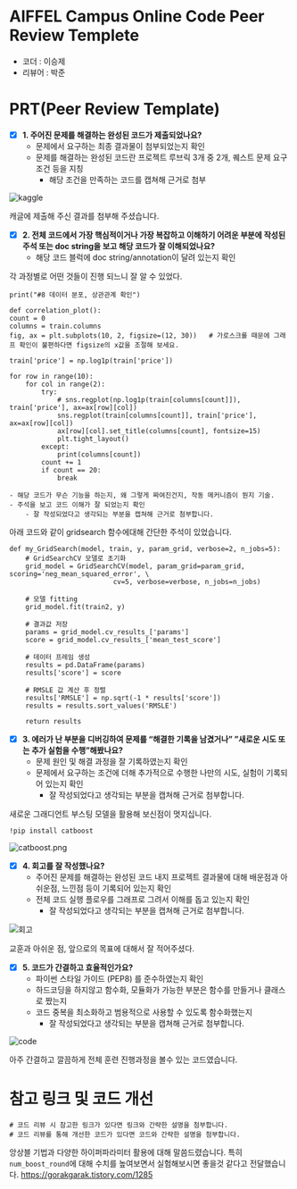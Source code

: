 # AIFFEL Campus Online Code Peer Review Templete
- 코더 : 이승제
- 리뷰어 : 박준


# PRT(Peer Review Template)
- [X]  **1. 주어진 문제를 해결하는 완성된 코드가 제출되었나요?**
    - 문제에서 요구하는 최종 결과물이 첨부되었는지 확인
    - 문제를 해결하는 완성된 코드란 프로젝트 루브릭 3개 중 2개, 
    퀘스트 문제 요구조건 등을 지칭
        - 해당 조건을 만족하는 코드를 캡쳐해 근거로 첨부

![kaggle](https://github.com/happybin2013/AIFFEL7_Quest/assets/7679722/cb949bf4-86d9-4415-b586-29673697857b)

캐글에 제출해 주신 결과를 첨부해 주셨습니다.
    
- [X]  **2. 전체 코드에서 가장 핵심적이거나 가장 복잡하고 이해하기 어려운 부분에 작성된 
주석 또는 doc string을 보고 해당 코드가 잘 이해되었나요?**
    - 해당 코드 블럭에 doc string/annotation이 달려 있는지 확인

각 과정별로 어떤 것들이 진행 되느니 잘 알 수 있었다.
```
print("#8 데이터 분포, 상관관계 확인")

def correlation_plot():
count = 0
columns = train.columns
fig, ax = plt.subplots(10, 2, figsize=(12, 30))   # 가로스크롤 때문에 그래프 확인이 불편하다면 figsize의 x값을 조절해 보세요.

train['price'] = np.log1p(train['price'])

for row in range(10):
    for col in range(2):
        try:
            # sns.regplot(np.log1p(train[columns[count]]), train['price'], ax=ax[row][col])
            sns.regplot(train[columns[count]], train['price'], ax=ax[row][col])
            ax[row][col].set_title(columns[count], fontsize=15)
            plt.tight_layout()
        except:
            print(columns[count])
        count += 1
        if count == 20:
            break
````

    - 해당 코드가 무슨 기능을 하는지, 왜 그렇게 짜여진건지, 작동 메커니즘이 뭔지 기술.
    - 주석을 보고 코드 이해가 잘 되었는지 확인
        - 잘 작성되었다고 생각되는 부분을 캡쳐해 근거로 첨부합니다.

아래 코드와 같이 gridsearch 함수에대해 간단한 주석이 있었습니다.
```
def my_GridSearch(model, train, y, param_grid, verbose=2, n_jobs=5):
    # GridSearchCV 모델로 초기화
    grid_model = GridSearchCV(model, param_grid=param_grid, scoring='neg_mean_squared_error', \
                          cv=5, verbose=verbose, n_jobs=n_jobs)
    
    # 모델 fitting
    grid_model.fit(train2, y)
    
    # 결과값 저장
    params = grid_model.cv_results_['params']
    score = grid_model.cv_results_['mean_test_score']
    
    # 데이터 프레임 생성
    results = pd.DataFrame(params)
    results['score'] = score
    
    # RMSLE 값 계산 후 정렬
    results['RMSLE'] = np.sqrt(-1 * results['score'])
    results = results.sort_values('RMSLE')
    
    return results
```
        
- [X]  **3. 에러가 난 부분을 디버깅하여 문제를 “해결한 기록을 남겼거나” 
”새로운 시도 또는 추가 실험을 수행”해봤나요?**
    - 문제 원인 및 해결 과정을 잘 기록하였는지 확인
    - 문제에서 요구하는 조건에 더해 추가적으로 수행한 나만의 시도, 
    실험이 기록되어 있는지 확인
        - 잘 작성되었다고 생각되는 부분을 캡쳐해 근거로 첨부합니다.

새로운 그래디언트 부스팅 모델을 활용해 보신점이 멋지십니다.
```
!pip install catboost
```
![catboost.png](https://github.com/happybin2013/AIFFEL7_Quest/assets/7679722/d6c7c28a-51b5-415c-82ea-059995c944fe)

- [X]  **4. 회고를 잘 작성했나요?**
    - 주어진 문제를 해결하는 완성된 코드 내지 프로젝트 결과물에 대해
    배운점과 아쉬운점, 느낀점 등이 기록되어 있는지 확인
    - 전체 코드 실행 플로우를 그래프로 그려서 이해를 돕고 있는지 확인
        - 잘 작성되었다고 생각되는 부분을 캡쳐해 근거로 첨부합니다.

![회고](https://github.com/happybin2013/AIFFEL7_Quest/assets/7679722/1df71c23-d0a2-42e5-9373-7f2418c8662c)

교훈과 아쉬운 점, 앞으로의 목표에 대해서 잘 적어주셨다.
        
- [X]  **5. 코드가 간결하고 효율적인가요?**
    - 파이썬 스타일 가이드 (PEP8) 를 준수하였는지 확인
    - 하드코딩을 하지않고 함수화, 모듈화가 가능한 부분은 함수를 만들거나 클래스로 짰는지
    - 코드 중복을 최소화하고 범용적으로 사용할 수 있도록 함수화했는지
        - 잘 작성되었다고 생각되는 부분을 캡쳐해 근거로 첨부합니다.

![code](https://github.com/happybin2013/AIFFEL7_Quest/assets/7679722/22d61387-ee35-452e-9e67-aa4c081b288c)

아주 간결하고 깔끔하게 전체 훈련 진행과정을 볼수 있는 코드였습니다.


# 참고 링크 및 코드 개선
```
# 코드 리뷰 시 참고한 링크가 있다면 링크와 간략한 설명을 첨부합니다.
# 코드 리뷰를 통해 개선한 코드가 있다면 코드와 간략한 설명을 첨부합니다.
```
앙상블 기법과 다양한 하이퍼파라미터 활용에 대해 말씀드렸습니다.
특히 `num_boost_round`에 대해 수치를 높여보면서 실험해보시면 좋을것 같다고 전달했습니다.
https://gorakgarak.tistory.com/1285

